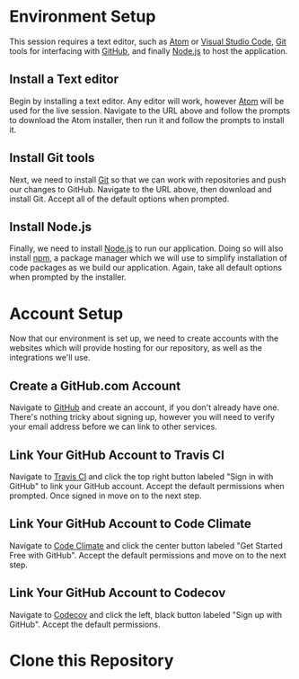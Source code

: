 # Environment Setup

This session requires a text editor, such as [Atom](https://atom.io/) or [Visual Studio Code](https://code.visualstudio.com/), [Git](https://git-scm.com/) tools for interfacing with [GitHub](https://github.com/), and finally [Node.js](https://nodejs.org/en/) to host the application.

## Install a Text editor

Begin by installing a text editor.  Any editor will work, however [Atom](https://atom.io) will be used for the live session.  Navigate to the URL above and follow the prompts to download the Atom installer, then run it and follow the prompts to install it.

## Install Git tools

Next, we need to install [Git](https://git-scm.com/) so that we can work with repositories and push our changes to GitHub.  Navigate to the URL above, then download and install Git.  Accept all of the default options when prompted.

## Install Node.js

Finally, we need to install [Node.js](https://nodejs.org/en/) to run our application.  Doing so will also install [npm](https://www.npmjs.com/), a package manager which we will use to simplify installation of code packages as we build our application.  Again, take all default options when prompted by the installer.

# Account Setup

Now that our environment is set up, we need to create accounts with the websites which will provide hosting for our repository, as well as the integrations we'll use.  

## Create a GitHub.com Account

Navigate to [GitHub](https://github.com/) and create an account, if you don't already have one.  There's nothing tricky about signing up, however you will need to verify your email address before we can link to other services.

## Link Your GitHub Account to Travis CI

Navigate to [Travis CI](https://travis-ci.com/) and click the top right button labeled "Sign in with GitHub" to link your GitHub account.  Accept the default permissions when prompted.  Once signed in move on to the next step.

## Link Your GitHub Account to Code Climate

Navigate to [Code Climate](https://codeclimate.com/) and click the center button labeled "Get Started Free with GitHub".  Accept the default permissions and move on to the next step.

## Link Your GitHub Account to Codecov

Navigate to [Codecov](https://codecov.io/) and click the left, black button labeled "Sign up with GitHub".  Accept the default permissions.

# Clone this Repository
